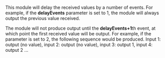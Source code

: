 
[comment]: # (TimeSeriesCanvasModule)
This module will delay the received values by a number of events. For example, if the **delayEvents** parameter is set to 1, the module will always output the previous value received.
  
The module will not produce output until the **delayEvents+1**th event, at which point the first received value will be output. For example, if the parameter is set to 2, the following sequence would be produced. Input 1: output (no value), input 2: output (no value), input 3: output 1, input 4: output 2 ...
